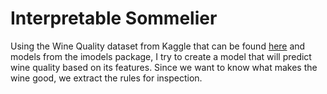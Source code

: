 # Interpretable Sommelier
Using the Wine Quality dataset from Kaggle that can be found [here](https://www.kaggle.com/datasets/adarshde/wine-quality-dataset/data) and models from the imodels package, I try to create a model that will predict wine quality based on its features. Since we want to know what makes the wine good, we extract the rules for inspection.
